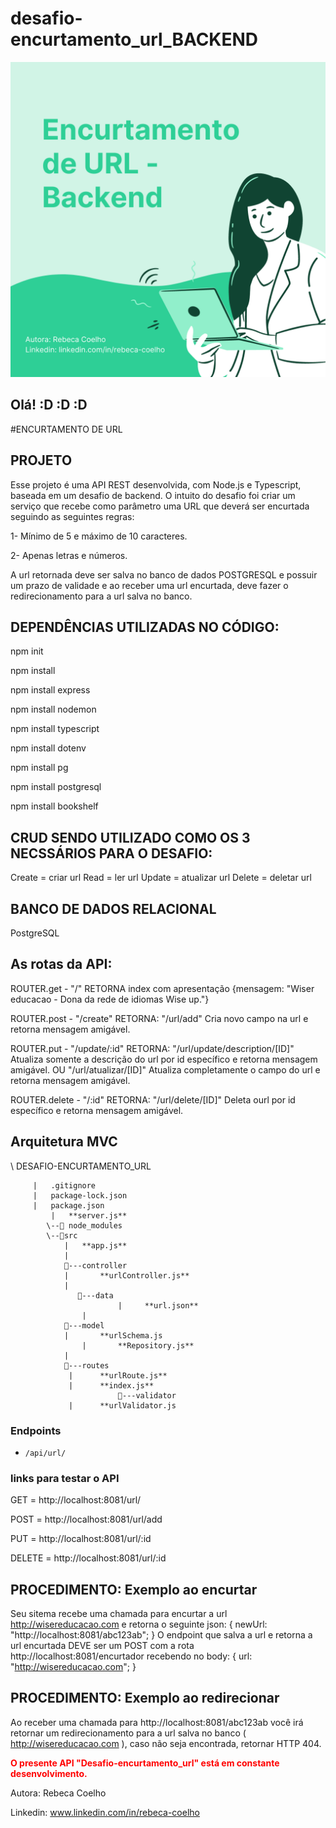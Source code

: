 # desafio-encurtamento_url_BACKEND

![logo](logoUrl.png)

## Olá! :D :D :D

#ENCURTAMENTO DE URL

## PROJETO
Esse projeto é uma API REST desenvolvida, com Node.js e Typescript, baseada em um desafio de backend.
O intuito do desafio foi criar um serviço que recebe como parâmetro uma URL que deverá ser encurtada seguindo as seguintes regras:

1- Mínimo de 5 e máximo de 10 caracteres.

2- Apenas letras e números.

A url retornada deve ser salva no banco de dados POSTGRESQL e possuir um prazo de validade e ao receber uma url encurtada, deve fazer o redirecionamento para a url salva no banco. 

## DEPENDÊNCIAS UTILIZADAS NO CÓDIGO:
npm init

npm install

npm install express

npm install nodemon

npm install typescript

npm install dotenv

npm install pg

npm install postgresql

npm install bookshelf

## CRUD SENDO UTILIZADO COMO OS 3 NECSSÁRIOS PARA O DESAFIO:
Create = criar url
Read = ler url
Update = atualizar url
Delete = deletar url

## BANCO DE DADOS RELACIONAL
PostgreSQL


## As rotas da API:

ROUTER.get -
"/"
RETORNA index com apresentação {mensagem: "Wiser educacao - Dona da rede de idiomas Wise up."}


ROUTER.post -
"/create"
RETORNA:  "/url/add" Cria novo campo na url e retorna mensagem amigável. 


ROUTER.put - 
"/update/:id"
RETORNA:  "/url/update/description/[ID]" Atualiza somente a descrição do url por id específico e retorna mensagem amigável.
OU
"/url/atualizar/[ID]" Atualiza completamente o campo do url e retorna mensagem amigável. 


ROUTER.delete -
"/:id"
RETORNA: "/url/delete/[ID]" Deleta ourl por id específico e retorna mensagem amigável. 


## Arquitetura MVC

\ DESAFIO-ENCURTAMENTO_URL

		 |   .gitignore
		 |   package-lock.json
		 |   package.json
	         |   **server.js**
			\--📂 node_modules
			\--📂src
			    |   **app.js**
			    |
			    📂---controller
			    |       **urlController.js**
			    |
          		   📂---data
                            |     **url.json**
          		    | 
			    📂---model
			    |       **urlSchema.js
		            |	    **Repository.js**
			    |
			    📂---routes
			     |      **urlRoute.js**
			     |      **index.js**
                            📂---validator
			     |      **urlValidator.js
								

### Endpoints

- `/api/url/`

### links para testar o API

GET =  http://localhost:8081/url/

POST = http://localhost:8081/url/add

PUT =  http://localhost:8081/url/:id

DELETE = http://localhost:8081/url/:id


## PROCEDIMENTO: Exemplo ao encurtar
Seu sitema recebe uma chamada para encurtar a url http://wisereducacao.com e retorna o
seguinte json:
{ newUrl: "http://localhost:8081/abc123ab"; }
O endpoint que salva a url e retorna a url encurtada DEVE ser um POST com a rota
http://localhost:8081/encurtador recebendo no body:
{ url: "http://wisereducacao.com"; }


## PROCEDIMENTO: Exemplo ao redirecionar
Ao receber uma chamada para http://localhost:8081/abc123ab você irá retornar um
redirecionamento para a url salva no banco ( http://wisereducacao.com ), caso não seja
encontrada, retornar HTTP 404.



<span style="color:red;">**O presente API "Desafio-encurtamento_url" está em constante desenvolvimento.**</span>

Autora: Rebeca Coelho

Linkedin: www.linkedin.com/in/rebeca-coelho
